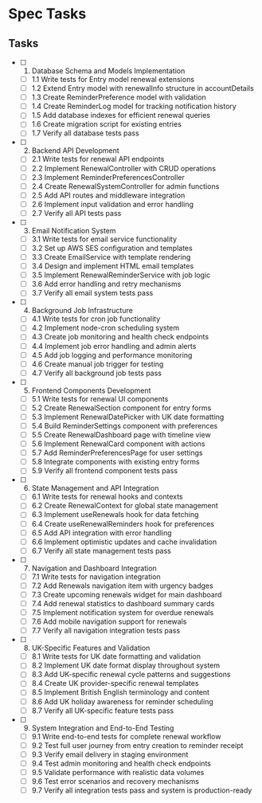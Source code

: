 # Spec Tasks

## Tasks

- [ ] 1. Database Schema and Models Implementation
  - [ ] 1.1 Write tests for Entry model renewal extensions
  - [ ] 1.2 Extend Entry model with renewalInfo structure in accountDetails
  - [ ] 1.3 Create ReminderPreference model with validation
  - [ ] 1.4 Create ReminderLog model for tracking notification history
  - [ ] 1.5 Add database indexes for efficient renewal queries
  - [ ] 1.6 Create migration script for existing entries
  - [ ] 1.7 Verify all database tests pass

- [ ] 2. Backend API Development
  - [ ] 2.1 Write tests for renewal API endpoints
  - [ ] 2.2 Implement RenewalController with CRUD operations
  - [ ] 2.3 Implement ReminderPreferencesController
  - [ ] 2.4 Create RenewalSystemController for admin functions
  - [ ] 2.5 Add API routes and middleware integration
  - [ ] 2.6 Implement input validation and error handling
  - [ ] 2.7 Verify all API tests pass

- [ ] 3. Email Notification System
  - [ ] 3.1 Write tests for email service functionality
  - [ ] 3.2 Set up AWS SES configuration and templates
  - [ ] 3.3 Create EmailService with template rendering
  - [ ] 3.4 Design and implement HTML email templates
  - [ ] 3.5 Implement RenewalReminderService with job logic
  - [ ] 3.6 Add error handling and retry mechanisms
  - [ ] 3.7 Verify all email system tests pass

- [ ] 4. Background Job Infrastructure
  - [ ] 4.1 Write tests for cron job functionality
  - [ ] 4.2 Implement node-cron scheduling system
  - [ ] 4.3 Create job monitoring and health check endpoints
  - [ ] 4.4 Implement job error handling and admin alerts
  - [ ] 4.5 Add job logging and performance monitoring
  - [ ] 4.6 Create manual job trigger for testing
  - [ ] 4.7 Verify all background job tests pass

- [ ] 5. Frontend Components Development
  - [ ] 5.1 Write tests for renewal UI components
  - [ ] 5.2 Create RenewalSection component for entry forms
  - [ ] 5.3 Implement RenewalDatePicker with UK date formatting
  - [ ] 5.4 Build ReminderSettings component with preferences
  - [ ] 5.5 Create RenewalDashboard page with timeline view
  - [ ] 5.6 Implement RenewalCard component with actions
  - [ ] 5.7 Add ReminderPreferencesPage for user settings
  - [ ] 5.8 Integrate components with existing entry forms
  - [ ] 5.9 Verify all frontend component tests pass

- [ ] 6. State Management and API Integration
  - [ ] 6.1 Write tests for renewal hooks and contexts
  - [ ] 6.2 Create RenewalContext for global state management
  - [ ] 6.3 Implement useRenewals hook for data fetching
  - [ ] 6.4 Create useRenewalReminders hook for preferences
  - [ ] 6.5 Add API integration with error handling
  - [ ] 6.6 Implement optimistic updates and cache invalidation
  - [ ] 6.7 Verify all state management tests pass

- [ ] 7. Navigation and Dashboard Integration
  - [ ] 7.1 Write tests for navigation integration
  - [ ] 7.2 Add Renewals navigation item with urgency badges
  - [ ] 7.3 Create upcoming renewals widget for main dashboard
  - [ ] 7.4 Add renewal statistics to dashboard summary cards
  - [ ] 7.5 Implement notification system for overdue renewals
  - [ ] 7.6 Add mobile navigation support for renewals
  - [ ] 7.7 Verify all navigation integration tests pass

- [ ] 8. UK-Specific Features and Validation
  - [ ] 8.1 Write tests for UK date formatting and validation
  - [ ] 8.2 Implement UK date format display throughout system
  - [ ] 8.3 Add UK-specific renewal cycle patterns and suggestions
  - [ ] 8.4 Create UK provider-specific renewal templates
  - [ ] 8.5 Implement British English terminology and content
  - [ ] 8.6 Add UK holiday awareness for reminder scheduling
  - [ ] 8.7 Verify all UK-specific feature tests pass

- [ ] 9. System Integration and End-to-End Testing
  - [ ] 9.1 Write end-to-end tests for complete renewal workflow
  - [ ] 9.2 Test full user journey from entry creation to reminder receipt
  - [ ] 9.3 Verify email delivery in staging environment
  - [ ] 9.4 Test admin monitoring and health check endpoints
  - [ ] 9.5 Validate performance with realistic data volumes
  - [ ] 9.6 Test error scenarios and recovery mechanisms
  - [ ] 9.7 Verify all integration tests pass and system is production-ready